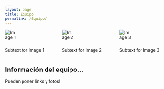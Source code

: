 ```yaml
---
layout: page
title: Equipo
permalink: /Equipo/
---
```



<!DOCTYPE html>
<html lang="en">
<head>
    <meta charset="UTF-8">
    <meta name="viewport" content="width=device-width, initial-scale=1.0">
    <title>Your Page</title>
    <style>
        /* Add some basic styling to your images and subtext */
        .image-container {
            display: flex;
            justify-content: space-between;
            max-width: 800px; /* Adjust the width based on your design */
            margin: 0 auto; /* Center the container */
        }
        .image-container img {
            max-width: 30%; /* Adjust the width of each image */
            height: auto;
            margin-bottom: 10px; /* Add space between image and subtext */
        }
        .subtext {
            text-align: center;
        }
    </style>
</head>
<body>
    <div class="image-container">
        <div>
            <img src="image1.jpg" alt="Image 1">
            <p class="subtext">Subtext for Image 1</p>
        </div>
        <div>
            <img src="image2.jpg" alt="Image 2">
            <p class="subtext">Subtext for Image 2</p>
        </div>
        <div>
            <img src="image3.jpg" alt="Image 3">
            <p class="subtext">Subtext for Image 3</p>
        </div>
    </div>
</body>
</html>


## Información del equipo...


Pueden poner links y fotos!
